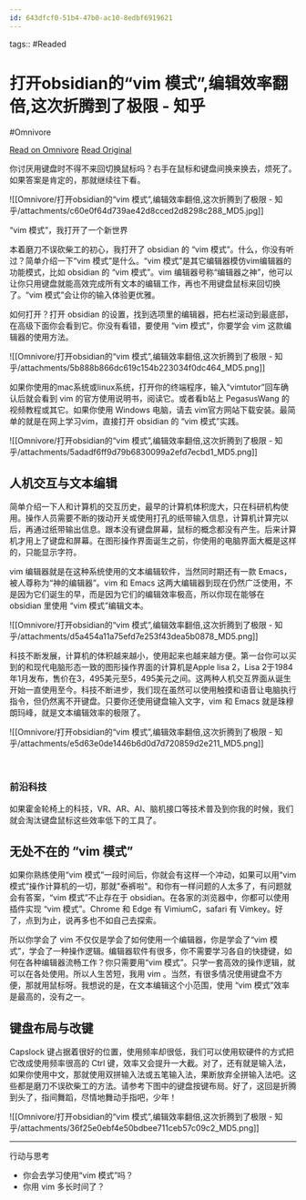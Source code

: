 ```yaml
---
id: 643dfcf0-51b4-47b0-ac10-8edbf6919621
---
```



tags::  #Readed 

# 打开obsidian的“vim 模式”,编辑效率翻倍,这次折腾到了极限 - 知乎
#Omnivore

[Read on Omnivore](https://omnivore.app/me/obsidian-vim-18f65ae3280)
[Read Original](https://zhuanlan.zhihu.com/p/634088447)

你讨厌用键盘时不得不来回切换鼠标吗？右手在鼠标和键盘间换来换去，烦死了。如果答案是肯定的，那就继续往下看。

![[Omnivore/打开obsidian的“vim 模式”,编辑效率翻倍,这次折腾到了极限 - 知乎/attachments/c60e0f64d739ae42d8cced2d8298c288_MD5.jpg]]

“vim 模式”，我打开了一个新世界

本着磨刀不误砍柴工的初心，我打开了 obsidian 的 “vim 模式”。什么，你没有听过？简单介绍一下“vim 模式”是什么。“vim 模式”是其它编辑器模仿vim编辑器的功能模式，比如 obsidian 的 “vim 模式”。vim 编辑器号称“编辑器之神”，他可以让你只用键盘就能高效完成所有文本的编辑工作，再也不用键盘鼠标来回切换了。“vim 模式”会让你的输入体验更优雅。

如何打开？打开 obsidian 的设置，找到选项里的编辑器，把右栏滚动到最底部，在高级下面你会看到它。你没有看错，要使用 “vim 模式”，你要学会 vim 这款编辑器的使用方法。

![[Omnivore/打开obsidian的“vim 模式”,编辑效率翻倍,这次折腾到了极限 - 知乎/attachments/5b888b866dc619c154b223034f0dc464_MD5.png]]

如果你使用的mac系统或linux系统，打开你的终端程序，输入“vimtutor”回车确认后就会看到 vim 的官方使用说明书，阅读它。或者看b站上 PegasusWang 的视频教程或其它。如果你使用 Windows 电脑，请去 vim官方网站下载安装。最简单的就是在网上学习vim，直接打开 obsidian 的 “vim 模式”实践。

![[Omnivore/打开obsidian的“vim 模式”,编辑效率翻倍,这次折腾到了极限 - 知乎/attachments/5adadf6ff9d79b6830099a2efd7ecbd1_MD5.png]]

## 人机交互与文本编辑

简单介绍一下人和计算机的交互历史，最早的计算机体积庞大，只在科研机构使用。操作人员需要不断的拨动开关或使用打孔的纸带输入信息，计算机计算完以后，再通过纸带输出信息。跟本没有键盘屏幕，鼠标的概念都没有产生。后来计算机才用上了键盘和屏幕。在图形操作界面诞生之前，你使用的电脑界面大概是这样的，只能显示字符。

vim 编辑器就是在这种系统使用的文本编辑软件，当然同时期还有一款 Emacs，被人尊称为“神的编辑器”。vim 和 Emacs 这两大编辑器到现在仍然广泛使用，不是因为它们诞生的早，而是因为它们的编辑效率极高，所以你现在能够在 obsidian 里使用 “vim 模式”编辑文本。

![[Omnivore/打开obsidian的“vim 模式”,编辑效率翻倍,这次折腾到了极限 - 知乎/attachments/d5a454a11a75efd7e253f43dea5b0878_MD5.png]]

科技不断发展，计算机的体积越来越小，使用起来也越来越方便。第一台你可以买到的和现代电脑形态一致的图形操作界面的计算机是Apple lisa 2，Lisa 2于1984年1月发布，售价在3，495美元至5，495美元之间。这两种人机交互界面从诞生开始一直使用至今。科技不断进步，我们现在虽然可以使用触摸和语音让电脑执行指令，但仍然离不开键盘。只要你还使用键盘输入文字，vim 和 Emacs 就是珠穆朗玛峰，就是文本编辑效率的极限了。

![[Omnivore/打开obsidian的“vim 模式”,编辑效率翻倍,这次折腾到了极限 - 知乎/attachments/e5d63e0de1446b6d0d7d720859d2e211_MD5.png]]

‍‍‍‍‍‍‍‍‍‍‍‍‍‍‍‍‍‍‍‍

### 前沿科技

如果霍金轮椅上的科技，VR、AR、AI、脑机接口等技术普及到你我的时候，我们就会淘汰键盘鼠标这些效率低下的工具了。

## 无处不在的 “vim 模式”

如果你熟练使用“vim 模式”一段时间后，你就会有这样一个冲动，如果可以用“vim 模式”操作计算机的一切，那就"泰裤啦"。和你有一样问题的人太多了，有问题就会有答案，“vim 模式”不止存在于 obsidian。在各家的浏览器中，你都可以使用插件实现 “vim 模式”。Chrome 和 Edge 有 VimiumC，safari 有 Vimkey。好了，点到为止，说再多也不如自己去探索。

所以你学会了 vim 不仅仅是学会了如何使用一个编辑器，你是学会了“vim 模式”，学会了一种操作逻辑。编辑器软件有很多，你不需要学习各自的快捷键，如何在各种编辑器流畅工作？你只需要用“vim 模式”。只学一套高效的操作逻辑，就可以在各处使用。所以人生苦短，我用 vim 。当然，有很多情况使用键盘不方便，那就用鼠标呀。我想说的是，在文本编辑这个小范围，使用 “vim 模式”效率是最高的，没有之一。

## 键盘布局与改键

Capslock 键占据着很好的位置，使用频率却很低，我们可以使用软硬件的方式把它改成使用频率很高的 Ctrl 键，效率又会提升一大截。对了，还有就是输入法，如果你使用中文，那就使用双拼输入法或五笔输入法，果断放弃全拼输入法吧。这些都是磨刀不误砍柴工的方法。请参考下图中的键盘按键布局。好了，这回是折腾到头了，指间舞蹈，尽情地舞动手指吧，少年！

![[Omnivore/打开obsidian的“vim 模式”,编辑效率翻倍,这次折腾到了极限 - 知乎/attachments/36f25e0ebf4e50bdbee711ceb57c09c2_MD5.png]]

---

行动与思考

* 你会去学习使用“vim 模式”吗？
* 你用 vim 多长时间了？


